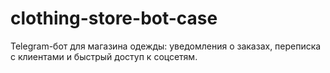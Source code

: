 # clothing-store-bot-case
Telegram-бот для магазина одежды: уведомления о заказах, переписка с клиентами и быстрый доступ к соцсетям.
